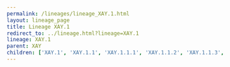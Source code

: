 ```yaml
---
permalink: /lineages/lineage_XAY.1.html
layout: lineage_page
title: Lineage XAY.1
redirect_to: ../lineage.html?lineage=XAY.1
lineage: XAY.1
parent: XAY
children: ['XAY.1', 'XAY.1.1', 'XAY.1.1.1', 'XAY.1.1.2', 'XAY.1.1.3', 'XAY.1.2']
---
```

